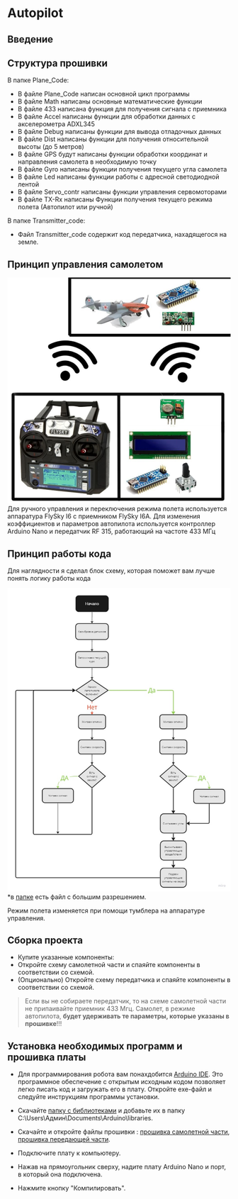 # Autopilot

## Введение


## Структура прошивки
  В папке Plane_Code:
  - В файле Plane_Code написан основной цикл программы
  - В файле Math написаны основные математические функции
  - В файле 433 написана функция для получения сигнала с приемника 
  - В файле Accel написаны функции для обработки данных с акселерометра ADXL345
  - В файле Debug написаны функции для вывода отладочных данных
  - В файле Dist написаны функции для получения относительной высоты (до 5 метров)
  - В файле GPS будут написаны функции обработки координат и направления самолета в необходимую точку
  - В файле Gyro написаны функции получения текущего угла самолета
  - В файле Led написаны функции работы с адресной светодиодной лентой
  - В файле Servo_contr  написаны функции управления сервомоторами
  - В файле TX-Rx написаны Функции получения текущего режима полета (Автопилот или ручной)
  
  В папке Transmitter_code:
  - Файл Transmitter_code содержит код передатчика, нахадящегося на земле.

## Принцип управления самолетом
  ![Working_scheme](/Readme_photos/Working_scheme.jpg)
  Для ручного управления и переключения режима полета используется аппаратура FlySky I6 с приемником FlySky I6A.
  Для изменения коэффициентов и параметров автопилота используется контроллер Arduino Nano и передатчик RF 315, работающий на частоте 433 МГц
  
  
  
## Принцип работы кода
	
  Для наглядности я сделал блок схему, которая поможет вам лучше понять логику работы кода
	
 ![Code scheme](https://github.com/Timofei1412/Autopilot/blob/main/Readme_photos/Code%20scheme.jpg)
 *в [папке](https://github.com/Timofei1412/Autopilot/blob/main/Readme_photos/) есть файл с большим разрешением.
 
 Режим полета изменяется при помощи тумблера на аппаратуре управления.
 

## Сборка проекта
  - Купите указанные компоненты:
  - Откройте схему самолетной части и спаяйте компоненты в соответствии со схемой.
  - (Опционально) Откройте схему передатчика и спаяйте компоненты в соответствии со схемой.
  > Если вы не собираете передатчик, то на схеме самолетной части не припаивайте приемник 433 Mгц. Самолет, в режиме автопилота, **будет удерживать те параметры, которые указаны в прошивке**!!!


## Установка необходимых программ и прошивка платы

  - Для программирования робота вам понаxдобится [Arduino IDE](https://www.arduino.cc/en/software). Это программное обеспечение с открытым исходным кодом позволяет легко писать код и загружать его в плату. Откройте exe-файл и следуйте инструкциям программы установки.

  - Скачайте [папку с  библиотеками](/libraries)  и добавьте их в папку C:\Users\Админ\Documents\Arduino\libraries.
	
  - Скачайте и откройте файлы прошивки : [прошивка самолетной части](/Plane_Code), [прошивка передающей части](/Transmitter_code).
  
  - Подключите плату к компьютеру. 
  - Нажав на прямоугольник сверху, надите плату Arduino Nano  и порт, в который она подключена.
  - Нажмите кнопку "Компилировать".
  
  
